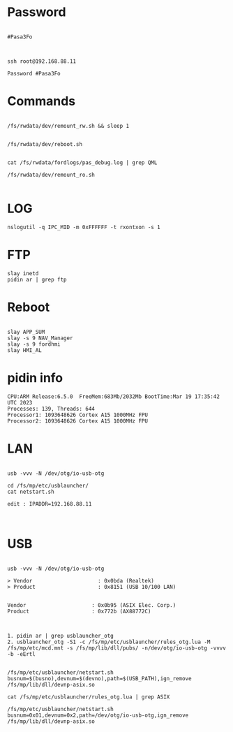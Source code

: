 # Password

```

#Pasa3Fo


```


```

ssh root@192.168.88.11

Password #Pasa3Fo

```


# Commands 


```shell

/fs/rwdata/dev/remount_rw.sh && sleep 1


/fs/rwdata/dev/reboot.sh


cat /fs/rwdata/fordlogs/pas_debug.log | grep QML

/fs/rwdata/dev/remount_ro.sh


```




# LOG

`nslogutil -q IPC_MID -m 0xFFFFFF -t rxontxon -s 1`



# FTP
```
slay inetd
pidin ar | grep ftp
```




# Reboot


```

slay APP_SUM
slay -s 9 NAV_Manager
slay -s 9 fordhmi
slay HMI_AL	

```



# pidin info

```
CPU:ARM Release:6.5.0  FreeMem:683Mb/2032Mb BootTime:Mar 19 17:35:42 UTC 2023
Processes: 139, Threads: 644
Processor1: 1093648626 Cortex A15 1000MHz FPU
Processor2: 1093648626 Cortex A15 1000MHz FPU
```



# LAN 


```shell

usb -vvv -N /dev/otg/io-usb-otg

cd /fs/mp/etc/usblauncher/
cat netstart.sh

edit : IPADDR=192.168.88.11



```


# USB


```

usb -vvv -N /dev/otg/io-usb-otg

> Vendor                     : 0x0bda (Realtek)
> Product                    : 0x8151 (USB 10/100 LAN)


Vendor                     : 0x0b95 (ASIX Elec. Corp.)
Product                    : 0x772b (AX88772C)


```

```shell

1. pidin ar | grep usblauncher_otg
2. usblauncher_otg -S1 -c /fs/mp/etc/usblauncher/rules_otg.lua -M /fs/mp/etc/mcd.mnt -s /fs/mp/lib/dll/pubs/ -n/dev/otg/io-usb-otg -vvvv -b -eErtl


/fs/mp/etc/usblauncher/netstart.sh busnum=$(busno),devnum=$(devno),path=$(USB_PATH),ign_remove /fs/mp/lib/dll/devnp-asix.so

cat /fs/mp/etc/usblauncher/rules_otg.lua | grep ASIX

/fs/mp/etc/usblauncher/netstart.sh busnum=0x01,devnum=0x2,path=/dev/otg/io-usb-otg,ign_remove /fs/mp/lib/dll/devnp-asix.so

```